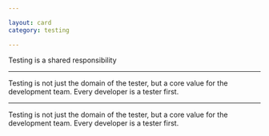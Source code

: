 ```yaml
---

layout: card
category: testing

---
```


Testing is a shared responsibility

---

Testing is not just the domain of the tester, but a core value for the
development team. Every developer is a tester first.

---

Testing is not just the domain of the tester, but a core value for the development team. Every developer is a tester first.

